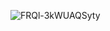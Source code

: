 ![FRQl-3kWUAQSyty](https://user-images.githubusercontent.com/99699041/191450167-b40fcb0f-31a7-4053-84ad-d18788093172.jpg)
